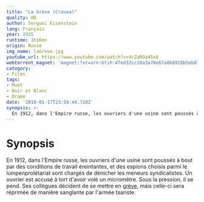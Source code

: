 ```yaml
---
title: "La Grève (Стачка)"
quality: HD
author: Sergueï Eisenstein
lang: Français
year: 1925
runtime: 1h16mn
origin: Russe
img_name: laGreve.jpg
youtube_url: https://www.youtube.com/watch?v=4rZaROa45x8
webtorrent_magnet: 'magnet:?xt=urn:btih:47ed32cc10a3a70e67a0b8928b5eb07306dfad8b&dn=RLtmo4YL0zIF.mp4&tr=udp://explodie.org:6969&tr=udp://tracker.coppersurfer.tk:6969&tr=udp://tracker.empire-js.us:1337&tr=udp://tracker.leechers-paradise.org:6969&tr=udp://tracker.opentrackr.org:1337&tr=wss://tracker.btorrent.xyz&tr=wss://tracker.fastcast.nz&tr=wss://tracker.openwebtorrent.com&as=https://seed01.bitchute.com/8929/RLtmo4YL0zIF.mp4&as=https://seed02.bitchute.com/8929/RLtmo4YL0zIF.mp4&as=https://seed03.bitchute.com/8929/RLtmo4YL0zIF.mp4&xs=https://www.bitchute.com/torrent/8929/RLtmo4YL0zIF.webtorrent'
category:
- Films
tags:
- Muet
- Noir et Blanc
- Drame
date: '2018-01-17T23:58:44.720Z'
synopsis: >-
  En 1912, dans l'Empire russe, les ouvriers d'une usine sont poussés à bout par des conditions de travail éreintantes, et des espions choisis parmi le lumpenprolétariat sont chargés de dénicher les meneurs syndicalistes. Un ouvrier est accusé à tort d'avoir volé un micromètre. Sous la pression, il se pend. Ses collègues décident de se mettre en grève, mais celle-ci sera réprimée de manière sanglante par l'armée tsariste.
---
```



# Synopsis

En 1912, dans l'Empire russe, les ouvriers d'une usine sont poussés à bout par des conditions de travail éreintantes, et des espions choisis parmi le lumpenprolétariat sont chargés de dénicher les meneurs syndicalistes. Un ouvrier est accusé à tort d'avoir volé un micromètre. Sous la pression, il se pend. Ses collègues décident de se mettre en [grève](https://www.amazon.fr/gp/product/B001FBUPS0/ref=as_li_tl?ie=UTF8&tag=ctimes-21&camp=1642&creative=6746&linkCode=as2&creativeASIN=B001FBUPS0&linkId=17772539f239c95ab4a1104b5cb100f1), mais celle-ci sera réprimée de manière sanglante par l'armée tsariste.
